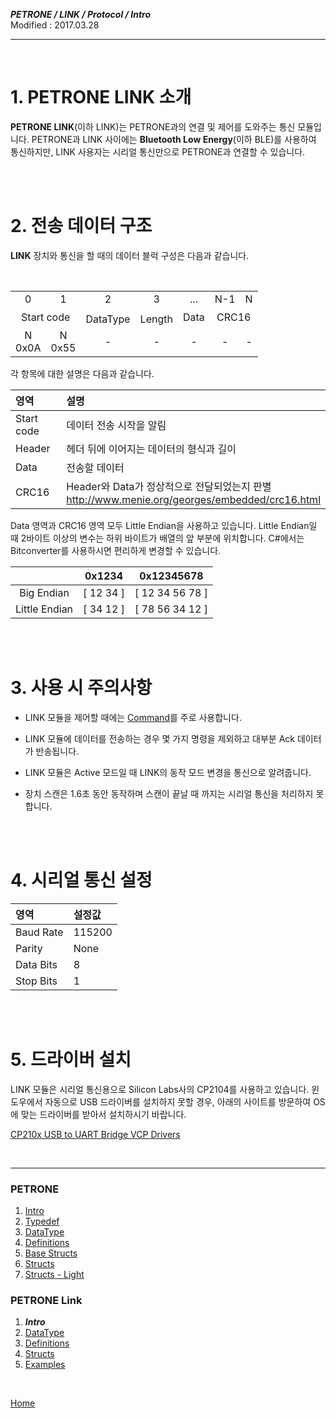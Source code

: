 ***PETRONE / LINK / Protocol / Intro***<br>
Modified : 2017.03.28

---

<br>

# 1. PETRONE LINK 소개

**PETRONE LINK**(이하 LINK)는 PETRONE과의 연결 및 제어를 도와주는 통신 모듈입니다. PETRONE과 LINK 사이에는 **Bluetooth Low Energy**(이하 BLE)를 사용하여 통신하지만, LINK 사용자는 시리얼 통신만으로 PETRONE과 연결할 수 있습니다.


<br>
<br>


# 2. 전송 데이터 구조

**LINK** 장치와 통신을 할 때의 데이터 블럭 구성은 다음과 같습니다.

<table>
    <tr>
        <td><div align="center">0</div></td>
        <td><div align="center">1</div></td>
        <td><div align="center">2</div></td>
        <td><div align="center">3</div></td>
        <td><div align="center">...</div></td>
        <td><div align="center">N-1</div></td>
        <td><div align="center">N</div></td>
    </tr>
    <tr>
        <td rowspan="2" colspan="2"><div align="center">Start code</div></td>
        <td colspan="2"><div align="center"Header</div></td>
        <td rowspan="2"><div align="center">Data</div></td>
        <td rowspan="2" colspan="2"><div align="center">CRC16</div></td>
    </tr>
    <tr>
        <td><div align="center">DataType</div></td>
        <td><div align="center">Length</div></td>
    </tr>
    <tr>
        <td><div align="center">N</div>0x0A</td>
        <td><div align="center">N</div>0x55</td>
        <td><div align="center">-</div></td>
        <td><div align="center">-</div></td>
        <td><div align="center">-</div></td>
        <td><div align="center">-</div></td>
        <td><div align="center">-</div></td>
    </tr>
</table>
각 항목에 대한 설명은 다음과 같습니다.


|영역 | 설명 |
|:---|:---|
| Start code | 데이터 전송 시작을 알림 |
| Header | 헤더 뒤에 이어지는 데이터의 형식과 길이 |
| Data | 전송할 데이터 |
| CRC16 | Header와 Data가 정상적으로 전달되었는지 판별<br><a href="http://www.menie.org/georges/embedded/crc16.html">http://www.menie.org/georges/embedded/crc16.html</a>    |


Data 영역과 CRC16 영역 모두 Little Endian을 사용하고 있습니다. Little Endian일 때 2바이트 이상의 변수는 하위 바이트가 배열의 앞 부분에 위치합니다. C#에서는 Bitconverter를 사용하시면 편리하게 변경할 수 있습니다.


| | 0x1234 | 0x12345678 |
|:---:|:---:|:---:|
| Big Endian | [ 12 34 ] | [ 12 34 56 78 ] |
| Little Endian | [ 34 12 ] | [ 78 56 34 12 ] |


<br>
<br>


# 3. 사용 시 주의사항

- LINK 모듈을 제어할 때에는 [Command](../structs.md#Command)를 주로 사용합니다.

- LINK 모듈에 데이터를 전송하는 경우 몇 가지 명령을 제외하고 대부분 Ack 데이터가 반송됩니다.

- LINK 모듈은 Active 모드일 때 LINK의 동작 모드 변경을 통신으로 알려줍니다.

- 장치 스캔은 1.6초 동안 동작하며 스캔이 끝날 때 까지는 시리얼 통신을 처리하지 못합니다.


<br>
<br>


# 4. 시리얼 통신 설정


|영역 | 설정값 |
|:---|:---|
| Baud Rate | 115200 |
| Parity | None      |
| Data Bits | 8 |
| Stop Bits | 1 |


<br>
<br>


# 5. 드라이버 설치

LINK 모듈은 시리얼 통신용으로 Silicon Labs사의 CP2104를 사용하고 있습니다. 윈도우에서 자동으로 USB 드라이버를 설치하지 못할 경우, 아래의 사이트를 방문하여 OS에 맞는 드라이버를 받아서 설치하시기 바랍니다.

[CP210x USB to UART Bridge VCP Drivers](https://www.silabs.com/products/mcu/Pages/USBtoUARTBridgeVCPDrivers.aspx)

<br>

---

### PETRONE

1. [Intro](../intro.md)
2. [Typedef](../typedef.md)
3. [DataType](../datatype.md)
4. [Definitions](../definitions.md)
5. [Base Structs](../base_structs.md)
6. [Structs](../structs.md)
7. [Structs - Light](../structs_light.md)


### PETRONE Link

1. ***Intro***
2. [DataType](datatype.md)
3. [Definitions](definitions.md)
4. [Structs](structs.md)
5. [Examples](examples.md)

<br>

[Home](../../../README.md)
